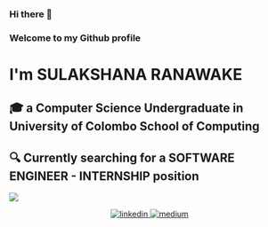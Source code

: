 ### Hi there 👋 
### Welcome to my Github profile 
# I'm SULAKSHANA RANAWAKE
## :mortar_board: a Computer Science Undergraduate in University of Colombo School of Computing
## :mag: Currently searching for a SOFTWARE ENGINEER - INTERNSHIP position
![](https://komarev.com/ghpvc/?username=SulaRanawake&color=blueviolet&style=plastic)

<p align="center">
  <a href="https://www.linkedin.com/in/sulakshana-ranawake" target="_blank">
    <img src="https://img.icons8.com/color/96/000000/linkedin.png" alt="linkedin"/>
  </a>
  <a href="https://medium.com/@sula.ranawake" target="_blank">
    <img src="https://img.icons8.com/color/96/000000/medium-logo.png" alt="medium"/>
  </a>
</p>
<!--
<p  align="center">
  <img src="https://visitor-badge.glitch.me/badge?page_id=matyo91.matyo91" alt="visitor badge"/>
</p>
![![Edit Github profile](https://codesandbox.io/static/img/play-codesandbox.svg)](https://codesandbox.io/s/github-profile-2ijk7?fontsize=14&hidenavigation=1)
-->

<!--
how to make this gif ?
I made my with https://codesandbox.io/s/github-profile-2ijk7
Then i recorded my screen to gif on Mac with Quicktime and https://gist.github.com/tskaggs/6394639
-->

<!--
**SulaRanawake/SulaRanawake** is a ✨ _special_ ✨ repository because its `README.md` (this file) appears on your GitHub profile.

Here are some ideas to get you started:

- 🔭 I’m currently working on ...
- 🌱 I’m currently learning ...
### React JS, React Native, Machine Learning
- 👯 I’m looking to collaborate on ...
- 🤔 I’m looking for help with ...
- 💬 Ask me about ...
- 📫 How to reach me: ...
- 😄 Pronouns: ...
- ⚡ Fun fact: ...
-->
